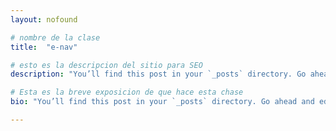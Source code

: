 ```yaml
---
layout: nofound

# nombre de la clase
title:  "e-nav"

# esto es la descripcion del sitio para SEO
description: "You’ll find this post in your `_posts` directory. Go ahead and edit it and re-build the site to see your changes. You can rebuild the site in many different ways, but the most common way is to run `jekyll serve`, which launches a web server and auto-regenerates your site when a file is updated."

# Esta es la breve exposicion de que hace esta chase
bio: "You’ll find this post in your `_posts` directory. Go ahead and edit it and re-build the site to see your changes. You can rebuild the site in many different ways, but the most common way is to run `jekyll serve`, which launches a web server and auto-regenerates your site when a file is updated."

---
```

